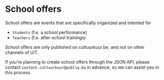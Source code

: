 ---
---
# School offers
School offers are events that are specifically organized and intented for
- ```Students``` (f.e. a school performance)
- ```Teachers``` (f.e. after-school trainings)

School offers are only published on cultuurkuur.be, and *not* on other channels of UiT.

If you’re planning to create school offers through the JSON API, please contact ```content.cultuurkuur@publiq.be``` in advance, so we can assist you in this process.
